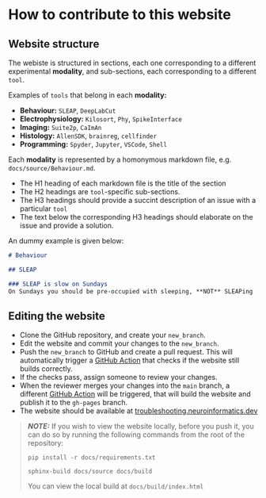 # How to contribute to this website

## Website structure
The webiste is structured in sections, each one corresponding to a different experimental __modality__, and sub-sections, each corresponding to a different `tool`.

Examples of `tools` that belong in each __modality:__
* __Behaviour:__ `SLEAP`, `DeepLabCut`
* __Electrophysiology:__  `Kilosort`, `Phy`, `SpikeInterface`
* __Imaging:__ `Suite2p`, `CaImAn`
* __Histology:__ `AllenSDK`, `brainreg`, `cellfinder`
* __Programming:__ `Spyder`, `Jupyter`, `VSCode`, `Shell`
  
Each __modality__ is represented by a homonymous markdown file, e.g. `docs/source/Behaviour.md`.
* The H1 heading of each markdown file is the title of the section
* The H2 headings are `tool`-specific sub-sections.
* The H3 headings should provide a succint description of an issue with a particular `tool`
* The text below the corresponding H3 headings should elaborate on the issue and provide a solution.

An dummy example is given below:

```md
# Behaviour

## SLEAP

### SLEAP is slow on Sundays
On Sundays you should be pre-occupied with sleeping, **NOT** SLEAPing
```
  
## Editing the website
* Clone the GitHub repository, and create your `new_branch`.
* Edit the website and commit your changes to the `new_branch`.
* Push the `new_branch` to GitHub and create a pull request. This will automatically trigger a [GitHub Action](https://github.com/ammaraskar/sphinx-action) that checks if the website still builds correctly.
* If the checks pass, assign someone to review your changes. 
* When the reviewer merges your changes into the `main` branch, a different [GitHub Action](https://github.com/peaceiris/actions-gh-pages) will be triggered, that will build the website and publish it to the `gh-pages` branch.
* The website should be available at [troubleshooting.neuroinformatics.dev](https://troubleshooting.neuroinformatics.dev)

> **_NOTE:_**
> If you wish to view the website locally, before you push it, you can do so by running the following commands from the root of the repository:
> 
> `pip install -r docs/requirements.txt`
> 
> `sphinx-build docs/source docs/build`
> 
> You can view the local build at `docs/build/index.html`